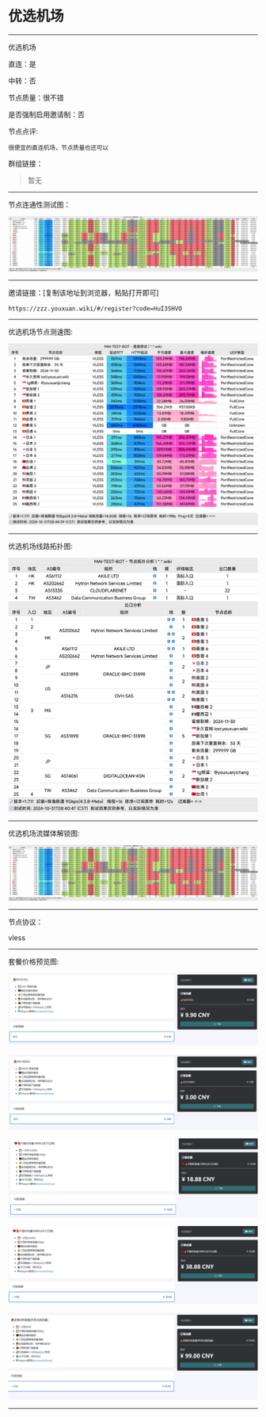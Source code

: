# 优选机场

-------------------------

优选机场

直连：是

中转：否

节点质量：很不错

是否强制启用邀请制：否

节点点评:

    很便宜的直连机场，节点质量也还可以

群组链接：

> 暂无

-------------------------

节点连通性测试图：

![image](/img/191.png)

-------------------------

邀请链接：[复制该地址到浏览器，粘贴打开即可]

    https://zzz.youxuan.wiki/#/register?code=HuI3SHVO

-------------------------

优选机场节点测速图:

![image](/img/192.png)

-------------------------

优选机场线路拓扑图:

![image](/img/193.png)

-------------------------

优选机场流媒体解锁图:

![image](/img/191.png)

-------------------------

节点协议：

vless

-------------------------

套餐价格预览图:

![image](/price/优选机场/1.png)

![image](/price/优选机场/2.png)

![image](/price/优选机场/3.png)

![image](/price/优选机场/4.png)

![image](/price/优选机场/5.png)

-------------------------